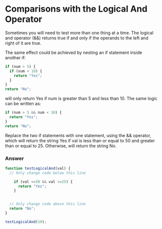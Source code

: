 # Comparisons with the Logical And Operator

Sometimes you will need to test more than one thing at a time. The logical and operator (&&) returns true if and only if the operands to the left and right of it are true.

The same effect could be achieved by nesting an if statement inside another if:

```js
if (num > 5) {
  if (num < 10) {
    return "Yes";
  }
}
return "No";
```


will only return Yes if num is greater than 5 and less than 10. The same logic can be written as:

```js
if (num > 5 && num < 10) {
  return "Yes";
}
return "No";
```

Replace the two if statements with one statement, using the && operator, which will return the string Yes if val is less than or equal to 50 and greater than or equal to 25. Otherwise, will return the string No.



### Answer

```js
function testLogicalAnd(val) {
  // Only change code below this line

    if (val <=50 && val >=25) {
      return "Yes";
    }
  

  // Only change code above this line
  return "No";
}

testLogicalAnd(10);
```
